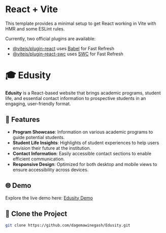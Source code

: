 # React + Vite

This template provides a minimal setup to get React working in Vite with HMR and some ESLint rules.

Currently, two official plugins are available:

- [@vitejs/plugin-react](https://github.com/vitejs/vite-plugin-react/blob/main/packages/plugin-react/README.md) uses [Babel](https://babeljs.io/) for Fast Refresh
- [@vitejs/plugin-react-swc](https://github.com/vitejs/vite-plugin-react-swc) uses [SWC](https://swc.rs/) for Fast Refresh

# 🎓 Edusity

**Edusity** is a React-based website that brings academic programs, student life, and essential contact information to prospective students in an engaging, user-friendly format. 

## 🌟 Features

- **Program Showcase**:  Information on various academic programs to guide potential students.
- **Student Life Insights**: Highlights of student experiences to help users envision their future at the institution.
- **Contact Information**: Easily accessible contact sections to enable efficient communication.
- **Responsive Design**: Optimized for both desktop and mobile views to ensure accessibility across devices.

##  🌐 Demo
Explore the live demo here: [Edusity Demo](https://670d2bdcd478fd47ba91d30c--preeminent-wisp-2712d2.netlify.app/)

## 🚀 Clone the Project

   ```bash
   git clone https://github.com/dagemawinegash/Edusity.git

